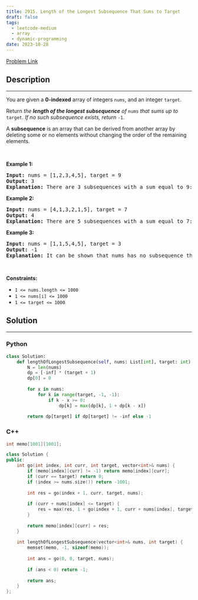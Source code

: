 ```yaml
---
title: 2915. Length of the Longest Subsequence That Sums to Target
draft: false
tags: 
  - leetcode-medium
  - array
  - dynamic-programming
date: 2023-10-28
---
```


[Problem Link](https://leetcode.com/problems/length-of-the-longest-subsequence-that-sums-to-target/)

## Description

---
<p>You are given a <strong>0-indexed</strong> array of integers <code>nums</code>, and an integer <code>target</code>.</p>

<p>Return <em>the <strong>length of the longest subsequence</strong> of</em> <code>nums</code> <em>that sums up to</em> <code>target</code>. <em>If no such subsequence exists, return</em> <code>-1</code>.</p>

<p>A <strong>subsequence</strong> is an array that can be derived from another array by deleting some or no elements without changing the order of the remaining elements.</p>

<p>&nbsp;</p>
<p><strong class="example">Example 1:</strong></p>

<pre>
<strong>Input:</strong> nums = [1,2,3,4,5], target = 9
<strong>Output:</strong> 3
<strong>Explanation:</strong> There are 3 subsequences with a sum equal to 9: [4,5], [1,3,5], and [2,3,4]. The longest subsequences are [1,3,5], and [2,3,4]. Hence, the answer is 3.
</pre>

<p><strong class="example">Example 2:</strong></p>

<pre>
<strong>Input:</strong> nums = [4,1,3,2,1,5], target = 7
<strong>Output:</strong> 4
<strong>Explanation:</strong> There are 5 subsequences with a sum equal to 7: [4,3], [4,1,2], [4,2,1], [1,1,5], and [1,3,2,1]. The longest subsequence is [1,3,2,1]. Hence, the answer is 4.
</pre>

<p><strong class="example">Example 3:</strong></p>

<pre>
<strong>Input:</strong> nums = [1,1,5,4,5], target = 3
<strong>Output:</strong> -1
<strong>Explanation:</strong> It can be shown that nums has no subsequence that sums up to 3.
</pre>

<p>&nbsp;</p>
<p><strong>Constraints:</strong></p>

<ul>
	<li><code>1 &lt;= nums.length &lt;= 1000</code></li>
	<li><code>1 &lt;= nums[i] &lt;= 1000</code></li>
	<li><code>1 &lt;= target &lt;= 1000</code></li>
</ul>


## Solution

---
### Python
``` py title='length-of-the-longest-subsequence-that-sums-to-target'
class Solution:
    def lengthOfLongestSubsequence(self, nums: List[int], target: int) -> int:
        N = len(nums)
        dp = [-inf] * (target + 1)
        dp[0] = 0
        
        for x in nums:
            for k in range(target, -1, -1):
                if k - x >= 0:
                    dp[k] = max(dp[k], 1 + dp[k - x])
        
        return dp[target] if dp[target] != -inf else -1
```
### C++
``` cpp title='length-of-the-longest-subsequence-that-sums-to-target'
int memo[1001][1001];

class Solution {
public:
    int go(int index, int curr, int target, vector<int>& nums) {
        if (memo[index][curr] != -1) return memo[index][curr];
        if (curr == target) return 0;
        if (index >= nums.size()) return -1001;
        
        int res = go(index + 1, curr, target, nums);
        
        if (curr + nums[index] <= target) {
            res = max(res, 1 + go(index + 1, curr + nums[index], target, nums));
        }
        
        return memo[index][curr] = res;
    }
    
    int lengthOfLongestSubsequence(vector<int>& nums, int target) {
        memset(memo, -1, sizeof(memo));
        
        int ans = go(0, 0, target, nums);
        
        if (ans < 0) return -1;
        
        return ans;
    }
};
```

